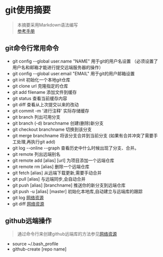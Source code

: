 # git使用摘要
>本摘要采用Markdown语法编写   
>[参考手册](http://gitref.org/zh/remotes/#fetch)

## git命令行常用命令
- git config --global user.name "NAME"  用于git的用户名设置 （必须设置了用户名和邮箱才能进行提交远端服务器的操作）
- git config --global user.email "EMAIL"  用于git的用户邮箱设置 
- git init 初始化一个本地git仓库
- git clone url 克隆指定的仓库
- git add filename 添加文件到缓存
- git status 查看当前缓存内容
- git diff 查看从上次提交以来的改动
- git commit -m '进行注释' 实际存储缓存
- git branch 列出可用分支
- git branch (-d) branchname 创建(删除)新分支
- git checkout branchname 切换到该分支
- git merge branchname 将该分支合并到当前分支 (如果有合并冲突了需要手工处理,再执行git add)
- git log --online --graph 查看历史中什么时候出现了分支、合并。
- git remote 列出远端别名
- git remote add [alias] [url] 为项目添加一个远端仓库
- git remote rm [alias] 删除一个远端仓库
- git fetch [alias] 从远端下载更新,需要手动合并
- git pull [alias] 与远端同步,会自动合并
- git push [alias] [branchname] 推送你的新分支到远端仓库
- git push -u [alias] [master] 初始化本地库,自动建立与远端库的跟踪
- git log [网络资源](http://gitref.org/zh/inspect/#log)
- git diff [网络资源](http://gitref.org/zh/inspect/#log)

## github远端操作
>通过命令行来创建github远端库的方法参见[网络资源](https://my.oschina.net/eduOSS/blog/287824)

- source ~/.bash_profile
- github-create [repo name]
